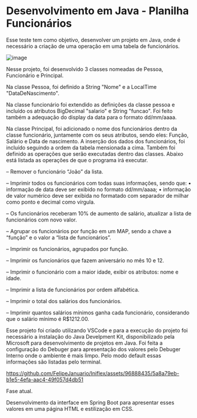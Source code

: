 # Desenvolvimento em Java - Planilha Funcionários

Esse teste tem como objetivo, desenvolver um projeto em Java, onde é necessário a criação de uma operação em uma tabela de funcionários. 

![image](https://github.com/FelipeJanuario/Iniflex/assets/96888435/14679747-b9dc-42db-a4ff-51f34630c331)

Nesse projeto, foi desenvolvido 3 classes nomeadas de Pessoa, Funcionário e Principal.

Na classe Pessoa, foi definido a String "Nome" e a LocalTime "DataDeNascimento".

Na classe funcionário foi extendido as definições da classe pessoa e incluído os atributos BigDecimal "salario" e String "funcao". Foi feito também a adequação do display da data para o formato dd/mm/aaaa.

Na classe Principal, foi adicionado o nome dos funcionários dentro da classe funcionário, juntamente com os seus atributos, sendo eles: Função, Salário e Data de nascimento. A inserção dos dados dos funcionários, foi incluído seguindo a ordem da tabela mensionada a cima. Também foi definido as operações que serão executadas dentro das classes. Abaixo está listada as operações de que o programa irá executar. 

– Remover o funcionário “João” da lista.

– Imprimir todos os funcionários com todas suas informações, sendo que:
  • informação de data deve ser exibido no formato dd/mm/aaaa;
  • informação de valor numérico deve ser exibida no formatado com separador de milhar como ponto e decimal como vírgula.
  
– Os funcionários receberam 10% de aumento de salário, atualizar a lista de funcionários com novo valor.

– Agrupar os funcionários por função em um MAP, sendo a chave a “função” e o valor a “lista de funcionários”.

– Imprimir os funcionários, agrupados por função.

– Imprimir os funcionários que fazem aniversário no mês 10 e 12.

– Imprimir o funcionário com a maior idade, exibir os atributos: nome e idade.

– Imprimir a lista de funcionários por ordem alfabética.

– Imprimir o total dos salários dos funcionários.

– Imprimir quantos salários mínimos ganha cada funcionário, considerando que o salário mínimo é R$1212.00.

Esse projeto foi criado utilizando VSCode e para a execução do projeto foi necessário a instalação do Java Develpment Kit, disponibilizado pela Microsoft para desenvolvimento de projetos em Java. Foi feita a configuração do Debuger para apresentação dos valores pelo Debuger Interno onde o ambiente é mais limpo. Pelo modo default essas informações são listadas pelo terminal. 




https://github.com/FelipeJanuario/Iniflex/assets/96888435/5a8a79eb-b1e5-4efa-aac4-49f057d4db51



Fase atual.

Desenvolvimento da interface em Spring Boot para apresentar esses valores em uma página HTML e estilização em CSS.


